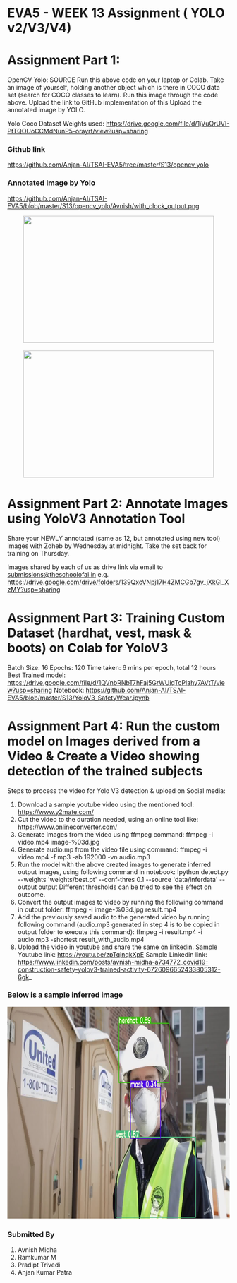 # EVA5 - WEEK 13 Assignment ( YOLO v2/V3/V4) #

# Assignment Part 1: #
OpenCV Yolo: SOURCE
Run this above code on your laptop or Colab. 
Take an image of yourself, holding another object which is there in COCO data set (search for COCO classes to learn). 
Run this image through the code above. 
Upload the link to GitHub implementation of this
Upload the annotated image by YOLO. 


Yolo Coco Dataset Weights used: https://drive.google.com/file/d/1jVuQrUVI-PtTQOUoCCMdNunP5-orayrt/view?usp=sharing

### Github link  ###
https://github.com/Anjan-AI/TSAI-EVA5/tree/master/S13/opencv_yolo

### Annotated Image by Yolo ###
https://github.com/Anjan-AI/TSAI-EVA5/blob/master/S13/opencv_yolo/Avnish/with_clock_output.png

<p align ="center">
  <img width= 432, height = 288 src="/opencv_yolo/Avnish/with_clock_output.png">			  
</p>

<p align ="center">
  <img width= 432, height = 288 src="/opencv_yolo/Anjan/Anjan.jpg">			  
</p>


# Assignment Part 2: Annotate Images using YoloV3 Annotation Tool #
Share your NEWLY annotated (same as 12, but annotated using new tool) images with Zoheb by Wednesday at midnight. Take the set back for training on Thursday.

Images shared by each of us as drive link via email to submissions@theschoolofai.in
e.g. https://drive.google.com/drive/folders/139QxcVNpj17H4ZMCGb7gv_jXkGl_XzMY?usp=sharing

# Assignment Part 3: Training Custom Dataset (hardhat, vest, mask & boots) on Colab for YoloV3 #

Batch Size: 16
Epochs: 120
Time taken: 6 mins per epoch, total 12 hours
Best Trained model: https://drive.google.com/file/d/1QVnbRNbT7hFaj5GrWUiqTcPIahy7AVtT/view?usp=sharing
Notebook: https://github.com/Anjan-AI/TSAI-EVA5/blob/master/S13/YoloV3_SafetyWear.ipynb


# Assignment Part 4: Run the custom model on Images derived from a Video & Create a Video showing detection of the trained subjects #

Steps to process the video for Yolo V3 detection & upload on Social media:
1. Download a sample youtube video using the mentioned tool: https://www.y2mate.com/
2. Cut the video to the duration needed, using an online tool like: https://www.onlineconverter.com/
3. Generate images from the video using ffmpeg command: ffmpeg -i video.mp4 image-%03d.jpg
4. Generate audio.mp from the video file using command: ffmpeg -i video.mp4 -f mp3 -ab 192000 -vn audio.mp3
5. Run the model with the above created images to generate inferred output images, using following command in notebook:
!python detect.py --weights 'weights/best.pt' --conf-thres 0.1 --source 'data/inferdata' --output output
Different thresholds can be tried to see the effect on outcome.
6. Convert the output images to video by running the following command in output folder:
ffmpeg -i image-%03d.jpg result.mp4
7. Add the previously saved audio to the generated video by running following command (audio.mp3 generated in step 4 is to be copied in output folder to execute this command):
ffmpeg -i result.mp4 -i audio.mp3 -shortest result_with_audio.mp4
8. Upload the video in youtube and share the same on linkedin.
Sample Youtube link: https://youtu.be/zpTqinqkXpE
Sample Linkedin link: https://www.linkedin.com/posts/avnish-midha-a734772_covid19-construction-safety-yolov3-trained-activity-6726096652433805312-6gk_


### Below is a sample inferred image ###
<p align ="center">
  <img width= 640, height = 480 src="Resources/Sample_Inference.jpeg">			  
</p>


### Submitted By  ###
1. Avnish Midha 
2. Ramkumar M 
3. Pradipt Trivedi 
4. Anjan Kumar Patra
